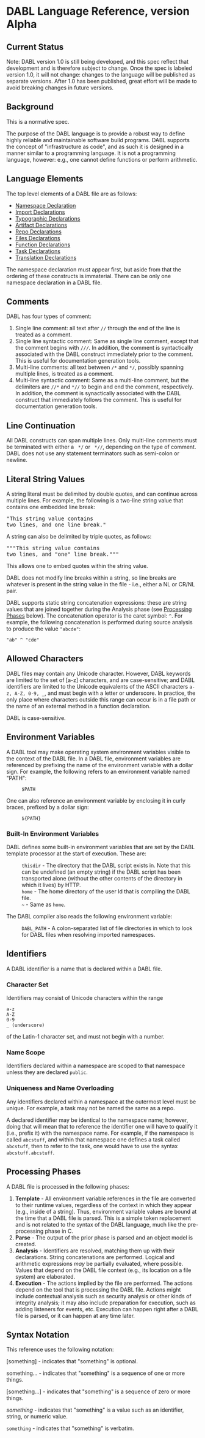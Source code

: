 # DABL Language Reference, version Alpha

## Current Status

Note: DABL version 1.0 is still being developed, and this spec reflect that
development and is therefore subject to change.
Once the spec is labeled version 1.0, it will not change: changes to the language
will be published as separate versions. After 1.0 has been published, great effort
will be made to avoid breaking changes in future versions.

## Background

This is a normative spec.

The purpose of the DABL language is to provide a robust way to define highly
reliable and maintainable software build programs. DABL supports the concept
of "infrastructure as code", and as such it is designed in a manner similar
to a programming language. It is not a programming language, however: e.g.,
one cannot define functions or perform arithmetic.

## Language Elements

The top level elements of a DABL file are as follows:

* [Namespace Declaration](namespace_decl.md)
* [Import Declarations](import_decl.md)
* [Typographic Declarations](typographic_decl.md)
* [Artifact Declarations](artifact_decl.md)
* [Repo Declarations](repo_decl.md)
* [Files Declarations](files_decl.md)
* [Function Declarations](function_decl.md)
* [Task Declarations](task_decl.md)
* [Translation Declarations](translation_decl.md)

The namespace declaration must appear first, but aside from that the ordering of
these constructs is immaterial. There can be only one namespace declaration
in a DABL file.

## Comments

DABL has four types of comment:
<ol>
<li>Single line comment: all text after <code>//</code> through the end of the line is
	treated as a comment.</li>
<li>Single line syntactic comment: Same as single line comment, except that the
	comment begins with <code>///</code>. In addition, the comment is syntactically associated
	with the DABL construct immediately prior to the comment. This is useful for
	documentation generation tools.</li>
<li>Multi-line comments: all text between <code>/*</code> and <code>*/</code>, possibly spanning
	multiple lines, is treated as a comment.</li>
<li>Multi-line syntactic comment: Same as a multi-line comment, but the delimiters are
	<code>//*</code> and <code>*//</code> to begin and end the comment, respectively.
	In addition, the comment is synactically associated with the DABL construct
	that immediately follows the comment. This is useful for documentation generation tools.</li>
</ol>

## Line Continuation

All DABL constructs can span multiple lines. Only multi-line comments must be
terminated with either a <code> */</code> or <code> *//</code>, depending on the
type of comment. DABL does not use any statement terminators such as semi-colon
or newline.

## Literal String Values

A string literal must be delimited by double quotes, and can continue across
multiple lines. For example, the following is a two-line string value that contains
one embedded line break:

<pre>
"This string value contains
two lines, and one line break."
</pre>

A string can also be delimited by triple quotes, as follows:

<pre>
"""This string value contains
two lines, and "one" line break."""
</pre>

This allows one to embed quotes within the string value.

DABL does not modify line breaks within a string, so line breaks are whatever is present
in the string value in the file - i.e., either a NL or CR/NL pair.

DABL supports static string concatenation expressions: these are string values
that are joined together during the Analysis phase
(see [Processing Phases](#processing-phases) below).
The concatenation operator
is the caret symbol: `^`. For example, the following concatenation is performed
during source analysis to produce the value `"abcde"`:
```
"ab" ^ "cde"
```

## Allowed Characters

DABL files may contain any Unicode character. However, DABL keywords are limited
to the set of [a-z] characters, and are case-sensitive; and DABL identifiers
are limited to the Unicode equivalents of the ASCII characters `a-z, A-Z, 0-9, _`,
and must begin with a letter or underscore. In practice, the only place where
characters outside this range can occur is in a file path or the name of an
external method in a function declaration.

DABL is case-sensitive.

## Environment Variables

A DABL tool may make operating system environment variables visible to the context
of the DABL file. In a DABL file, environment variables are referenced by prefixing the
name of the environment variable with a dollar sign. For example, the following
refers to an environment variable named "PATH":

<dl>
<dd><code>$PATH</code></dd>
</dl>

One can also reference an environment variable by enclosing it in curly braces,
prefixed by a dollar sign:

<dl>
<dd><code>${PATH}</code></dd>
</dl>

### Built-In Environment Variables

DABL defines some built-in environment variables that are set by the DABL
template processor at the start of execution. These are:

<dl>
<dd><code>thisdir</code> - The directory that the DABL script exists in.
Note that this can be undefined (an empty string) if the DABL script has been
transported alone (without the other contents of the directory in which
it lives) by HTTP.</dd>
<dd><code>home</code> - The home directory of the user Id that is compiling
the DABL file.</dd>
<dd><code>~</code> - Same as <code>home</code>.</dd>
</dl>

The DABL compiler also reads the following environment variable:

<dl>
<dd><code>DABL_PATH</code> - A colon-separated list of file directories in which
to look for DABL files when resolving imported namespaces.
</dl>

## Identifiers

A DABL identifier is a name that is declared within a DABL file.

### Character Set

Identifiers may consist of Unicode characters within the range

```
a-z
A-Z
0-9
_ (underscore)
```

of the Latin-1 character set, and must not begin with a number.

### Name Scope

Identifiers declared within a namespace are scoped to that namespace unless they
are declared `public`.

### Uniqueness and Name Overloading

Any identifiers declared within a namespace at the outermost level must be unique.
For example, a task may not be named the same as a repo.

A declared identifier may be identical to the namespace name; however, doing that
will mean that to reference the identifier one will have to qualify it (i.e., prefix it)
with the namespace name. For example, if the namespace is called `abcstuff`,
and within that namespace one defines a task called `abcstuff`, then to refer
to the task, one would have to use the syntax `abcstuff.abcstuff`.

## Processing Phases

A DABL file is processed in the following phases:
<ol>
<li><b>Template</b> - All environment variable references in the file are converted to
	their runtime values, regardless of the context in which they appear (e.g.,
	inside of a string). Thus, environment variable values are bound
	at the time that a DABL file is parsed. This is a simple token replacement
	and is not related to the syntax of the DABL language, much like the
	pre-processing phase in C.</li>
<li><b>Parse</b> - The output of the prior phase is parsed and an object model is created.</li>
<li><b>Analysis</b> - Identifiers are resolved, matching them up with their declarations.
	String concatenations are performed. Logical and arithmetic expressions
	<i>may</i> be partially evaluated, where possible. Values
	that depend on the DABL file context (e.g., its location on a file system)
	are elaborated.</li>
<li><b>Execution</b> - The actions implied by the file are performed. The actions depend
	on the tool that is processing the DABL file. Actions might include contextual
	analysis such as security analysis or other kinds of integrity analysis; it
	may also include preparation for execution, such as adding listeners for events,
	etc. Execution can happen right after a DABL file is parsed,
	or it can happen at any time later.</li>
</ol>

## Syntax Notation

This reference uses the following notation:

[something] - indicates that "something" is optional.

something... - indicates that "something" is a sequence of one or more things.

[something...] - indicates that "something" is a sequence of zero or more things.

*something* - indicates that "something" is a value such as an identifier,
  string, or numeric value.

`something` - indicates that "something" is verbatim.

